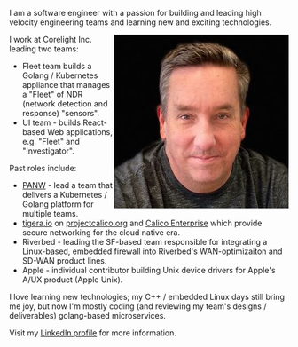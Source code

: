 I am a software engineer with a passion for building and leading high velocity engineering
teams and learning new and exciting technologies.

<img style="float: right;" src="/images/bcreane-headshot-color-small.jpg">

I work at Corelight Inc. leading two teams:
* Fleet team builds a Golang / Kubernetes appliance that manages a "Fleet" of NDR (network detection and response) "sensors".
* UI team - builds React-based Web applications, e.g. "Fleet" and "Investigator".

Past roles include:
* [PANW](paloaltonetworks.com) - lead a team that delivers a Kubernetes / Golang platform for multiple teams.
* [tigera.io](https://www.tigera.io/) on [projectcalico.org](https://www.projectcalico.org/) and [Calico Enterprise](https://www.tigera.io/tigera-products/calico-enterprise/) which provide secure networking for the cloud native era.
* Riverbed - leading the SF-based team responsible for integrating a Linux-based, embedded firewall into Riverbed's WAN-optimizaiton and SD-WAN product lines. 
* Apple - individual contributor building Unix device drivers for Apple's A/UX product (Apple Unix).

I love learning new technologies; my C++ / embedded Linux days still bring me joy,
but now I'm mostly coding (and reviewing my team's designs / deliverables) golang-based microservices. 

Visit my [LinkedIn profile](https://www.linkedin.com/in/brendancreane/) for more information.
